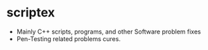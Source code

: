 # scriptex

- Mainly C++ scripts, programs, and other Software problem fixes
- Pen-Testing related problems cures.
